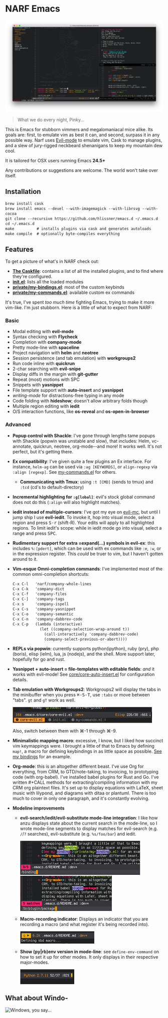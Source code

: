 # NARF Emacs

![Screenshot](assets/screenshots/01.png)

> What we do every night, Pinky...

This is Emacs for stubborn vimmers and megalomaniacal mice alike. Its goals are:
first, to emulate vim as best it can, and second, surpass it in any possible
way. Narf uses [Evil-mode](https://gitorious.org/evil/pages/Home) to emulate
vim, Cask to manage plugins, and a slew of jury-rigged neckbeard shenanigans to
keep my mountain dew cool.

It is tailored for OSX users running Emacs **24.5+**

Any contributions or suggestions are welcome. The world won't take over itself.

## Installation

```
brew install cask
brew install emacs --devel --with-imagemagick --with-librsvg --with-cocoa
git clone --recursive https://github.com/hlissner/emacs.d ~/.emacs.d
cd ~/.emacs.d
make          # installs plugins via cask and generates autoloads
make compile  # optionally byte-compiles everything
```

## Features

To get a picture of what's in NARF check out:

* **[The Caskfile](Cask)**: contains a list of all the installed plugins, and to find where
  they're configured.
* **[init.el](init.el)**: lists all the loaded modules
* **[private/my-bindings.el](private/my-bindings.el)**: most of the custom keybinds
* **[private/my-commands.el](private/my-commands.el)**: available custom ex commands

It's true, I've spent _too much time_ fighting Emacs, trying to make it more vim-like. I'm
just stubborn. Here is a little of what to expect from NARF:

### Basic

  * Modal editing with **evil-mode**
  * Syntax checking with **Flycheck**
  * Completion with **company-mode**
  * Pretty mode-line with **spaceline**
  * Project navigation with **helm** and **neotree**
  * Session persistence (and tab emulation) with **workgroups2**
  * Run code inline with **quickrun**
  * 2-char searching with **evil-snipe**
  * Display diffs in the margin with **git-gutter**
  * Repeat (most) motions with SPC
  * Snippets with **yasnippet**
  * File template support with **auto-insert** and **yasnippet**
  * *writing-mode* for distractions-free typing in any mode
  * Code folding with **hideshow**; doesn't allow arbitrary folds though
  * Multiple region editing with **iedit**
  * O/S interaction functions, like **os-reveal** and **os-open-in-browser**

### Advanced

  * **Popup control with Shackle**: I've gone through lengths tame popups with Shackle
    (popwin was unstable and slow), that includes: Helm, vc-annotate, quickrun, neotree,
    org-mode--and more! It works well. It's not perfect, but it's getting there.
  * **Ex compatibility**: I've given quite a few plugins an Ex interface. For instance,
    `helm-ag` can be used via `:ag [KEYWORDS]`, or `align-regexp` via `:align [regexp]`.
    See [my-commands.el](private/my-commands.el) for others.
    * **Communicating with Tmux**: using `:t [CMD]` (sends to tmux) and `:tcd` (cd's to
      default-directory)
  * **Incremental highlighting for `:g[lobal]`**: evil's stock global command does not do
    this (`:align` will also highlight matches).
  * **iedit instead of multiple-cursors**: I've got my eye on
    [evil-mc](https://github.com/gabesoft/evil-mc), but until I jump ship I use
    **evil-iedit**. To invoke it, hop into visual mode, select a region and press
    <kbd>S-r</kbd> (shift-R). Your edits will apply to all highlighted regions. To limit
    iedit's scope: while in iedit mode go into visual, select a range and press
    <kbd>SPC</kbd>.
  * **Rudimentary support for extra =expand(...) symbols in evil-ex**: this includes
    `%:[pdert]`, which can be used with ex commands like `:e`, `:w`, or in the expression
    register. This *could* be truer to vim, but I haven't gotten around to it.
  * **Vim-esque Omni-completion commands**: I've implemented most of the common
    omni-completion shortcuts:

    ```
    C-x C-l   'narf/company-whole-lines
    C-x C-k   'company-dict
    C-x C-f   'company-files
    C-x C-]   'company-tags
    C-x s     'company-ispell
    C-x C-s   'company-yasnippet
    C-x C-o   'company-semantic
    C-x C-n   'company-dabbrev-code
    C-x C-p   (lambda (interactive)
                (let ((company-selection-wrap-around t))
                  (call-interactively 'company-dabbrev-code)
                  (company-select-previous-or-abort))))
    ```

  * **REPLs via popwin**: currently supports python(ipython), ruby (pry), php (boris),
    elisp (ielm), lua, js (nodejs), and the shell. More support later, hopefully for go
    and rust.
  * **Yasnippet + auto-insert = file-templates with editable fields**: _and_ it works with
    evil-mode! See [core/core-auto-insert.el](core/core-auto-insert.el) for configuration
    details.
  * **Tab emulation with Workgroups2**: Workgroups2 will display the tabs in the
    minibuffer when you press <kbd>⌘-S-T</kbd>, use `:tabs` or move between "tabs". `gt`
    and `gT` work as well.

    ![Workgroups2 tabs emulation](assets/screenshots/wg-tabs.png)

    Also, switch between them with ⌘-1 through ⌘-9.

  * **Minimalistic mapping macro**: excessive, I know, but I liked how succinct vim
    keymappings were. I brought a little of that to Emacs by defining `map!`, a macro for
    defining keybindings in as little space as possible.
    [See my bindings](private/my-bindings.el) for an example.
  * **Org-mode**: this is an altogether different beast. I've use Org for everything, from
    CRM, to GTD/note-taking, to invoicing, to prototyping code (with org-babel). I've
    installed babel plugins for Rust and Go. I've written #+CALL methods for
    extracting/compiling information with my CRM org plaintext files. It's set up to
    display equations with LaTeX, sheet music with lilypond, and diagrams with ditaa or
    plantuml. There is too much to cover in only one paragraph, and it's constantly
    evolving.
  * **Modeline improvements**
    * **evil-search/iedit/evil-substitute mode-line integration**: I like how anzu
      displays state about the current search in the mode-line, so I wrote mode-line
      segments to display matches for evil-search (e.g. `/`/`?` searches), evil-substitute
      (e.g. `%s/foo/bar`) and iedit.

      ![matches count in mode-line](assets/screenshots/ml-search.png)
      ![substitutions count in mode-line](assets/screenshots/ml-subst.png)
    * **Macro-recording indicator**: Displays an indicator that you are recording a macro
      (and what register it's being recorded into).

      ![macro indicator in modeline](assets/screenshots/ml-macro.png)
    * **Show (py|rb)env version in mode-line**: see `define-env-command` on how to set it up
      for other modes. It only displays in their respective major-modes.

      ![py/rb version in modeline](assets/screenshots/ml-version.png)


## What about Windo-
![Windows, you say...](http://i3.kym-cdn.com/photos/images/newsfeed/000/549/293/504.gif)
